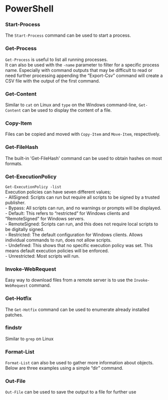# PowerShell

### Start-Process
The `Start-Process` command can be used to start a process.

### Get-Process
`Get-Process` is useful to list all running processes.  
It can also be used with the `-name` parameter to filter for a specific process name. Especially with command outputs that may be difficult to read or need further processing appending the “Export-Csv” command will create a CSV file with the output of the first command. 

### Get-Content
Similar to `cat` on Linux and `type` on the Windows command-line, `Get-Content` can be used to display the content of a file. 

### Copy-Item
Files can be copied and moved with `Copy-Item` and `Move-Item`, respectively.


### Get-FileHash
The built-in 'Get-FileHash' command can be used to obtain hashes on most formats. 

### Get-ExecutionPolicy
`Get-ExecutionPolicy -list`  
Execution policies can have seven different values;  
    - AllSigned: Scripts can run but require all scripts to be signed by a trusted publisher.  
    - Bypass: All scripts can run, and no warnings or prompts will be displayed.  
    - Default: This refers to “restricted” for Windows clients and “RemoteSigned” for Windows servers.  
    - RemoteSigned: Scripts can run, and this does not require local scripts to be digitally signed.  
    - Restricted: The default configuration for Windows clients. Allows individual commands to run, does not allow scripts.  
    - Undefined: This shows that no specific execution policy was set. This means default execution policies will be enforced.  
    - Unrestricted: Most scripts will run.   

### Invoke-WebRequest
Easy way to download files from a remote server is to use the `Invoke-WebRequest` command. 

### Get-Hotfix
The `Get-Hotfix` command can be used to enumerate already installed patches. 

### findstr
Similar to  `grep` on Linux

### Format-List
`Format-List` can also be used to gather more information about objects. Below are three examples using a simple “dir” command. 

### Out-File
`Out-File` can be used to save the output to a file for further use






